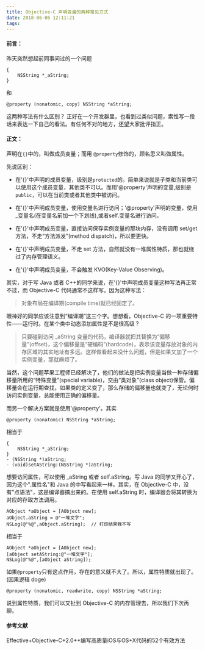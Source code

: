 ```yaml
---
title: Objective-C 声明变量的两种常见方式
date: 2018-06-06 12:11:21
tags:
---
```


#### 前言：

昨天突然想起前同事问过的一个问题
```
{
	NSString *_aString;
}
```
和
```
@property (nonatomic, copy) NSString *aString;
```
这两种写法有什么区别？
正好在一个开发群里，也看到过类似问题，索性写一段话来表达一下自己的看法。有任何不对的地方，还望大家批评指正。

#### 正文：

声明在`{}`中的，叫做成员变量；而用 `@property`修饰的，顾名思义叫做属性。

先说区别：

* 在'{}'中声明的成员变量，级别是`protected`的。简单来说就是子类和当前类可以使用这个成员变量，其他类不可以。而用'@property'声明的变量,级别是`public`，可以在当前类或者其他类中被访问。

* 在'{}'中声明成员变量，使用变量名进行访问；'@property'声明的变量，使用_变量名(在变量名前加一个下划线),或者self.变量名进行访问。

* 在'{}'中声明成员变量，直接访问保存实例变量的那块内存，没有调用 set/get 方法，不走“方法派发”(method dispatch)，所以要更快。

* 在'{}'中声明成员变量，不走 set 方法，自然就没有一堆属性特质，那也就绕过了内存管理语义。

* 在'{}'中声明成员变量，不会触发 KVO(Key-Value Observing)。

其实，对于写 Java 或者 C++的同学来说，在'{}'中声明成员变量这种写法再正常不过，而 Objective-C 代码通常不这样写。因为这种写法：
> 对象布局在编译期(compile time)就已经固定了。

眼神好的同学应该注意到“编译期”这三个字。想想看，Objective-C 的一项重要特性——运行时。在某个类中动态添加属性是不是很高级？
> 只要碰到访问 _aString 变量的代码，编译器就把其替换为“偏移量”(offset)，这个偏移量是“硬编码”(hardcode)，表示该变量存放对象的内存区域的其实地址有多远。这样做看起来没什么问题，但是如果又加了一个实例变量，那就麻烦了。

当然，这个问题苹果工程师已经解决了，他们的做法是把实例变量当做一种存储偏移量所用的“特殊变量”(special variable)，交由“类对象”(class object)保管。偏移量会在运行期查找，如果类的定义变了，那么存储的偏移量也就变了，无论何时访问实例变量，总能使用正确的偏移量。

而另一个解决方案就是使用'@property'。其实
```
@property (nonatomic) NSString *aString;
```
相当于
```
{
	NSString *_aString;
}
- (NSString *)aString;
- (void)setAString:(NSString *)aString;
```

想要访问属性，可以使用 _aString 或者 self.aString。写 Java 的同学又开心了，因为这个".属性名"和 Java 的中写看起来一样。其实，在 Objective-C 中，没有"点语法"，这是编译器搞出来的。在使用  self.aString 时，编译器会将其转换为对应的存取方法调用。

```
AObject *aObject = [AObject new];
aObject.aString = @"一堆文字";
NSLog(@"%@",aObject.aString);  // 打印结果我不写
```
相当于
```
AObject *aObject = [AObject new];
[aObject setAString:@"一堆文字"];
NSLog(@"%@",[aObject aString]);
```
如果`@property`只有这点作用，存在的意义就不大了。所以，属性特质就出现了。(因果逻辑 doge)
```
@property (nonatomic, readwrite, copy) NSString *aString;
```

说到属性特质，我们可以又扯到 Objective-C 的内存管理去，所以我们下次再聊。

 
 
 
 
#### 参考文献

Effective+Objective-C+2.0++编写高质量iOS与OS+X代码的52个有效方法

 

